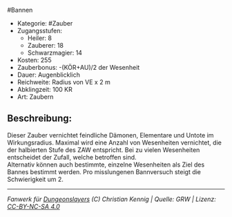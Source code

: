#Bannen  
- Kategorie: #Zauber  
- Zugangsstufen:  
  - Heiler: 8  
  - Zauberer: 18  
  - Schwarzmagier: 14  
- Kosten: 255  
- Zauberbonus: -(KÖR+AU)/2 der Wesenheit  
- Dauer: Augenblicklich  
- Reichweite: Radius von VE x 2 m  
- Abklingzeit: 100 KR  
- Art: Zaubern     

## Beschreibung:
Dieser Zauber vernichtet feindliche Dämonen, Elementare und Untote im Wirkungsradius. Maximal wird eine Anzahl von Wesenheiten vernichtet, die der halbierten Stufe des ZAW entspricht. Bei zu vielen Wesenheiten entscheidet der Zufall, welche betroffen sind.<br>Alternativ können auch bestimmte, einzelne Wesenheiten als Ziel des Bannes bestimmt werden. Pro misslungenen Bannversuch steigt die Schwierigkeit um 2.


___
*Fanwerk für [Dungeonslayers](https://www.dungeonslayers.net/) (C) Christian Kennig | Quelle: GRW | Lizenz: [CC-BY-NC-SA 4.0](https://creativecommons.org/licenses/by-nc-sa/4.0/deed.de)*